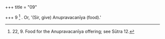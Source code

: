 +++
title = "09"

+++
9 [^1] . Or, '(Sir, give) Anupravacanīya (food).'


[^1]:  22, 9. Food for the Anupravacanīya offering; see Sūtra 12.
